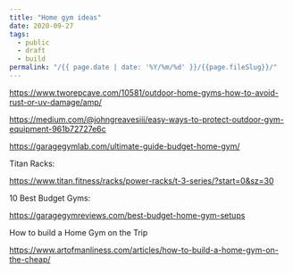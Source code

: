 ```yaml
---
title: "Home gym ideas"
date: 2020-09-27
tags:
  - public
  - draft
  - build
permalink: "/{{ page.date | date: '%Y/%m/%d' }}/{{page.fileSlug}}/"
---
```


https://www.tworepcave.com/10581/outdoor-home-gyms-how-to-avoid-rust-or-uv-damage/amp/

https://medium.com/@johngreavesiii/easy-ways-to-protect-outdoor-gym-equipment-961b72727e6c

https://garagegymlab.com/ultimate-guide-budget-home-gym/

Titan Racks:

https://www.titan.fitness/racks/power-racks/t-3-series/?start=0&sz=30

10 Best Budget Gyms:

https://garagegymreviews.com/best-budget-home-gym-setups

How to build a Home Gym on the Trip

https://www.artofmanliness.com/articles/how-to-build-a-home-gym-on-the-cheap/

